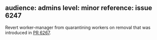 audience: admins
level: minor
reference: issue 6247
---

Revert worker-manager from quarantining workers on removal that was introduced in [PR 6267](https://github.com/taskcluster/taskcluster/pull/6267).

